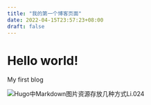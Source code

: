 ```yaml
---
title: "我的第一个博客页面"
date: 2022-04-15T23:57:23+08:00
draft: false
---
```


# Hello world!

My first blog

![Hugo中Markdown图片资源存放几种方式Li.024](/home/hzm/hzm_blog/images/v2-c4dd9de218f64a0ab2d04d0a5dc02c19_1440w.jpg)


